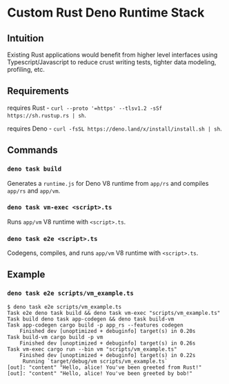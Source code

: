 # Custom Rust Deno Runtime Stack

## Intuition

Existing Rust applications would benefit from higher level interfaces using Typescript/Javascript to reduce crust writing tests, tighter data modeling, profiling, etc.

## Requirements

requires Rust - `curl --proto '=https' --tlsv1.2 -sSf https://sh.rustup.rs | sh`.

requires Deno - `curl -fsSL https://deno.land/x/install/install.sh | sh`.

## Commands

### `deno task build`

Generates a `runtime.js` for Deno V8 runtime from `app/rs` and compiles `app/rs` and `app/vm`.

### `deno task vm-exec <script>.ts`

Runs `app/vm` V8 runtime with `<script>.ts`.

### `deno task e2e <script>.ts`

Codegens, compiles, and runs `app/vm` V8 runtime with `<script>.ts`.

## Example

### `deno task e2e scripts/vm_example.ts`

```
$ deno task e2e scripts/vm_example.ts
Task e2e deno task build && deno task vm-exec "scripts/vm_example.ts"
Task build deno task app-codegen && deno task build-vm
Task app-codegen cargo build -p app_rs --features codegen
    Finished dev [unoptimized + debuginfo] target(s) in 0.20s
Task build-vm cargo build -p vm
    Finished dev [unoptimized + debuginfo] target(s) in 0.26s
Task vm-exec cargo run --bin vm "scripts/vm_example.ts"
    Finished dev [unoptimized + debuginfo] target(s) in 0.22s
     Running `target/debug/vm scripts/vm_example.ts`
[out]: "content" "Hello, alice! You've been greeted from Rust!"
[out]: "content" "Hello, alice! You've been greeted by bob!"
```
